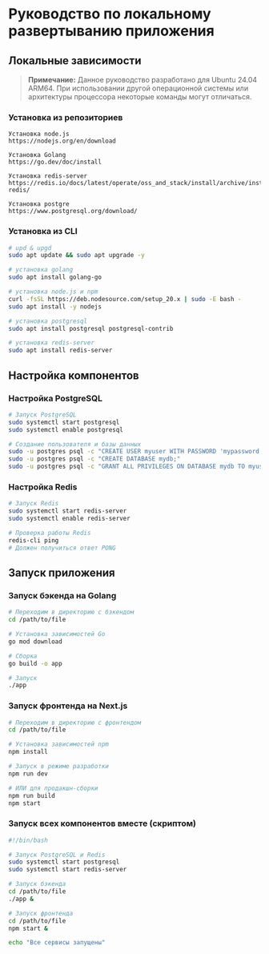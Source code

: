 # Руководство по локальному развертыванию приложения

## Локальные зависимости

> **Примечание:** Данное руководство разработано для Ubuntu 24.04 ARM64. При использовании другой операционной системы или архитектуры процессора некоторые команды могут отличаться.

### Установка из репозиториев

```
Установка node.js
https://nodejs.org/en/download

Установка Golang
https://go.dev/doc/install

Установка redis-server
https://redis.io/docs/latest/operate/oss_and_stack/install/archive/install-redis/

Установка postgre
https://www.postgresql.org/download/
```

### Установка из CLI

```bash
# upd & upgd
sudo apt update && sudo apt upgrade -y

# установка golang
sudo apt install golang-go

# установка node.js и npm 
curl -fsSL https://deb.nodesource.com/setup_20.x | sudo -E bash -
sudo apt install -y nodejs

# установка postgresql
sudo apt install postgresql postgresql-contrib

# установка redis-server
sudo apt install redis-server
```

## Настройка компонентов

### Настройка PostgreSQL

```bash
# Запуск PostgreSQL
sudo systemctl start postgresql
sudo systemctl enable postgresql

# Создание пользователя и базы данных
sudo -u postgres psql -c "CREATE USER myuser WITH PASSWORD 'mypassword';"
sudo -u postgres psql -c "CREATE DATABASE mydb;"
sudo -u postgres psql -c "GRANT ALL PRIVILEGES ON DATABASE mydb TO myuser;"
```

### Настройка Redis

```bash
# Запуск Redis
sudo systemctl start redis-server
sudo systemctl enable redis-server

# Проверка работы Redis
redis-cli ping
# Должен получиться ответ PONG
```

## Запуск приложения

### Запуск бэкенда на Golang

```bash
# Переходим в директорию с бэкендом
cd /path/to/file

# Установка зависимостей Go
go mod download

# Сборка
go build -o app

# Запуск
./app
```

### Запуск фронтенда на Next.js

```bash
# Переходим в директорию с фронтендом
cd /path/to/file

# Установка зависимостей npm
npm install

# Запуск в режиме разработки
npm run dev

# ИЛИ для продакшн-сборки
npm run build
npm start
```

### Запуск всех компонентов вместе (скриптом)

```bash
#!/bin/bash

# Запуск PostgreSQL и Redis
sudo systemctl start postgresql
sudo systemctl start redis-server

# Запуск бэкенда
cd /path/to/file
./app &

# Запуск фронтенда
cd /path/to/file
npm start &

echo "Все сервисы запущены"
```
